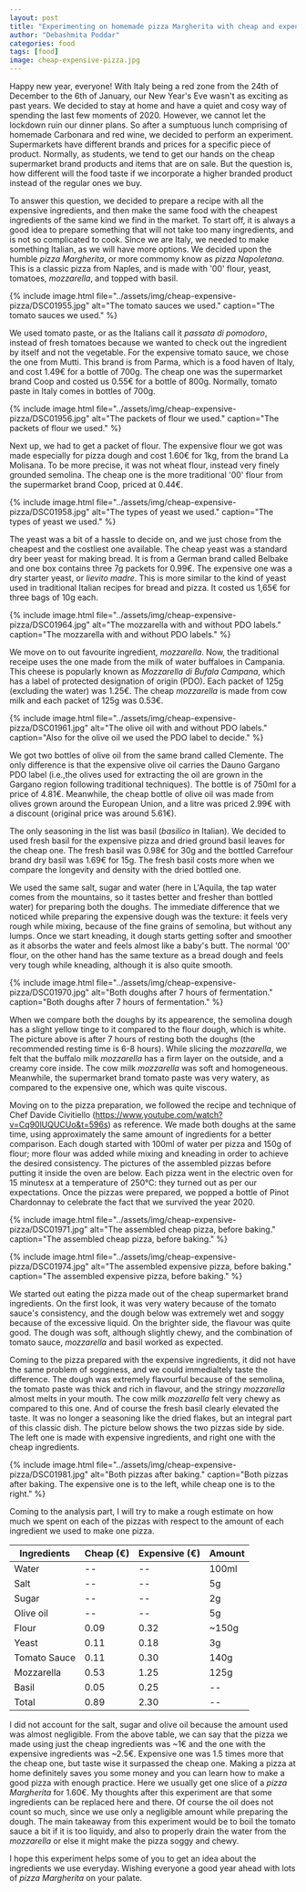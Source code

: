 ```yaml
---
layout: post
title: "Experimenting on homemade pizza Margherita with cheap and expensive ingredients."
author: "Debashmita Poddar"
categories: food
tags: [food]
image: cheap-expensive-pizza.jpg
---
```


Happy new year, everyone! With Italy being a red zone from the 24th of December to the 6th of January, our New Year's Eve wasn't as exciting as past years. We decided to stay at home and have a quiet and cosy way of spending the last few moments of 2020. However, we cannot let the lockdown ruin our dinner plans. So after a sumptuous lunch comprising of homemade Carbonara and red wine, we decided to perform an experiment. Supermarkets have different brands and prices for a specific piece of product. Normally, as students, we tend to get our hands on the cheap supermarket brand products and items that are on sale. But the question is, how different will the food taste if we incorporate a higher branded product instead of the regular ones we buy.

To answer this question, we decided to prepare a recipe with all the expensive ingredients, and then make the same food with the cheapest ingredients of the same kind we find in the market. To start off, it is always a good idea to prepare something that will not take too many ingredients, and is not so complicated to cook. Since we are Italy, we needed to make something Italian, as we will have more options. We decided upon the humble *pizza Margherita*, or more commomy know as *pizza Napoletana*. This is a classic pizza from Naples, and  is made with '00' flour, yeast, tomatoes, *mozzarella*, and topped with basil. 

{% 
include image.html 
file="../assets/img/cheap-expensive-pizza/DSC01955.jpg" 
alt="The tomato sauces we used." 
caption="The tomato sauces we used." 
%}

We used tomato paste, or as the Italians call it *passata di pomodoro*, instead of fresh tomatoes because we wanted to check out the ingredient by itself and not the vegetable.
For the expensive tomato sauce, we chose the one from Mutti. This brand is from Parma, which is a food haven of Italy, and cost 1.49€ for a bottle of 700g.
The cheap one was the supermarket brand Coop and costed us 0.55€ for a bottle of 800g.
Normally, tomato paste in Italy comes in bottles of 700g.

{% 
include image.html 
file="../assets/img/cheap-expensive-pizza/DSC01956.jpg" 
alt="The packets of flour we used." 
caption="The packets of flour we used." 
%}

Next up, we had to get a packet of flour. The expensive flour we got was made especially for pizza dough and cost 1.60€ for 1kg, from the brand La Molisana.
To be more precise, it was not wheat flour, instead very finely grounded semolina.
The cheap one is the more traditional '00' flour from the supermarket brand Coop, priced at 0.44€.

{% 
include image.html 
file="../assets/img/cheap-expensive-pizza/DSC01958.jpg" 
alt="The types of yeast we used." 
caption="The types of yeast we used." 
%}

The yeast was a bit of a hassle to decide on, and we just chose from the cheapest and the costliest one available. The cheap yeast was a standard dry beer yeast for making bread. It is from a German brand called Belbake and one box contains three 7g packets for 0.99€. The expensive one was a dry starter yeast, or *lievito madre*. This is more similar to the kind of yeast used in traditional Italian recipes for bread and pizza. It costed us 1,65€ for three bags of 10g each.

{% 
include image.html 
file="../assets/img/cheap-expensive-pizza/DSC01964.jpg" 
alt="The mozzarella with and without PDO labels." 
caption="The mozzarella with and without PDO labels." 
%}

We move on to out favourite ingredient, *mozzarella*. Now, the traditional receipe uses the one made from the milk of water buffaloes in Campania. This cheese is popularly known as *Mozzarella di Bufala Campana*, which has a label of protected designation of origin (PDO). Each packet of 125g (excluding the water) was 1.25€. The cheap *mozzarella* is made from cow milk and each packet of 125g was 0.53€.

{% 
include image.html 
file="../assets/img/cheap-expensive-pizza/DSC01961.jpg" 
alt="The olive oil with and without PDO labels." 
caption="Also for the olive oil we used the PDO label to decide." 
%}

We got two bottles of olive oil from the same brand called Clemente. The only difference is that the expensive olive oil carries the Dauno Gargano PDO label (i.e.,the olives used for extracting the oil are grown in the Gargano region following traditional techniques). The bottle is of 750ml for a price of 4.81€. Meanwhile, the cheap bottle of olive oil was made from olives grown around the European Union, and a litre was priced 2.99€ with a discount (original price was around 5.61€).

The only seasoning in the list was basil (*basilico* in Italian). We decided to used fresh basil for the expensive pizza and dried ground basil leaves for the cheap one. The fresh basil was 0.98€ for 30g and the bottled Carrefour brand dry basil was 1.69€ for 15g. The fresh basil costs more when we compare the longevity and density with the dried bottled one. 

We used the same salt, sugar and water (here in L'Aquila, the tap water comes from the mountains, so it tastes better and fresher than bottled water) for preparing both the doughs. The immediate difference that we noticed while preparing the expensive dough was the texture: it feels very rough while mixing, because of the fine grains of semolina, but without any lumps. Once we start kneading, it dough starts getting softer and smoother as it absorbs the water and feels almost like a baby's butt. The normal '00' flour, on the other hand has the same texture as a bread dough and feels very tough while kneading, although it is also quite smooth.

{% 
include image.html 
file="../assets/img/cheap-expensive-pizza/DSC01970.jpg" 
alt="Both doughs after 7 hours of fermentation." 
caption="Both doughs after 7 hours of fermentation." 
%}

When we compare both the doughs by its appearence, the semolina dough has a slight yellow tinge to it compared to the flour dough, which is white. The picture above is after 7 hours of resting both the doughs (the recommended resting time is 6-8 hours). While slicing the *mozzarella*, we felt that the buffalo milk *mozzarella* has a firm layer on the outside, and a creamy core inside. The cow milk *mozzarella* was soft and homogeneous. Meanwhile, the supermarket brand tomato paste was very watery, as compared to the expensive one, which was quite viscous.

Moving on to the pizza preparation, we followed the recipe and technique of Chef Davide Civitiello (https://www.youtube.com/watch?v=Cq90lUQUCUo&t=596s) as reference. We made both doughs at the same time, using approximately the same amount of ingredients for a better comparison. Each dough started with 100ml of water per pizza and 150g of flour; more flour was added while mixing and kneading in order to achieve the desired consistency. The pictures of the assembled pizzas before putting it inside the oven are below. Each pizza went in the electric oven for 15 minutesx at a temperature of 250°C: they turned out as per our expectations. Once the pizzas were prepared, we popped a bottle of Pinot Chardonnay to celebrate the fact that we survived the year 2020.

{% 
include image.html 
file="../assets/img/cheap-expensive-pizza/DSC01971.jpg" 
alt="The assembled cheap pizza, before baking." 
caption="The assembled cheap pizza, before baking." 
%}

{% 
include image.html 
file="../assets/img/cheap-expensive-pizza/DSC01974.jpg" 
alt="The assembled expensive pizza, before baking." 
caption="The assembled expensive pizza, before baking." 
%}

We started out eating the pizza made out of the cheap supermarket brand ingredients. On the first look, it was very watery because of the tomato sauce's consistency, and the dough below was extremely wet and soggy because of the excessive liquid. On the brighter side, the flavour was quite good. The dough was soft, although slightly chewy, and the combination of tomato sauce, *mozzarella* and basil worked as expected.

Coming to the pizza prepared with the expensive ingredients, it did not have the same problem of sogginess, and we could immedialtely taste the difference. The dough was extremely flavourful because of the semolina, the tomato paste was thick and rich in flavour, and the stringy *mozzarella* almost melts in your mouth. The cow milk *mozzarella* felt very chewy as compared to this one. And of course the fresh basil clearly elevated the taste. It was no longer a seasoning like the dried flakes, but an integral part of this classic dish. The picture below shows the two pizzas side by side. The left one is made with expensive ingredients, and right one with the cheap ingredients.

{% 
include image.html 
file="../assets/img/cheap-expensive-pizza/DSC01981.jpg" 
alt="Both pizzas after baking." 
caption="Both pizzas after baking. The expensive one is to the left, while cheap one is to the right." 
%}

Coming to the analysis part, I will try to make a rough estimate on how much we spent on each of the pizzas with respect to the amount of each ingredient we used to make one pizza.  

| Ingredients  | Cheap (€)  | Expensive (€) | Amount |
|--------------|------------|---------------|--------|
| Water        | --         | --            | 100ml  |
| Salt         | --         | --            | 5g     |
| Sugar        | --         | --            | 2g     |
| Olive oil    | --         | --            | 5g     |
| Flour        | 0.09       | 0.32          | ~150g  |   
| Yeast        | 0.11       | 0.18          | 3g     |
| Tomato Sauce | 0.11       | 0.30          | 140g   |
| Mozzarella   | 0.53       | 1.25          | 125g   |
| Basil        | 0.05       | 0.25          | --     |
| Total        | 0.89       | 2.30          | --     |

I did not account for the salt, sugar and olive oil because the amount used was almost negligible. From the above table, we can say that the pizza we made using just the cheap ingredients was ~1€ and the one with the expensive ingredients was ~2.5€. Expensive one was 1.5 times more that the cheap one, but taste wise it surpassed the cheap one. Making a pizza at home definitely saves you some money and you can learn how to make a good pizza with enough practice. Here we usually get one slice of a *pizza Margherita* for 1.60€. My thoughts after this experiment are that some ingredients can be replaced here and there. Of course the oil does not count so much, since we use only a negligible amount while preparing the dough. The main takeaway from this experiment would be to boil the tomato sauce a bit if it is too liquidy, and also to properly drain the water from the _mozzarella_ or else it might make the pizza soggy and chewy.

I hope this experiment helps some of you to get an idea about the ingredients we use everyday. Wishing everyone a good year ahead with lots of *pizza Margherita* on your palate.

 




